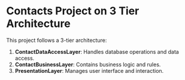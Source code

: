 # Contacts Project on 3 Tier Architecture

This project follows a 3-tier architecture:

1. **ContactDataAccessLayer**: Handles database operations and data access.
2. **ContactBusinessLayer**: Contains business logic and rules.
3. **PresentationLayer**: Manages user interface and interaction.
